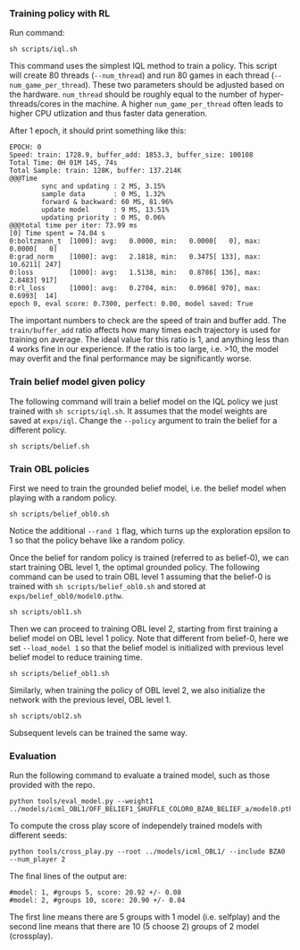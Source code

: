 ### Training policy with RL

Run command:
```shell
sh scripts/iql.sh
```
This command uses the simplest IQL method to train a policy. This
script will create 80 threads (`--num_thread`) and run 80 games in
each thread (`--num_game_per_thread`).  These two parameters should be
adjusted based on the hardware. `num_thread` should be roughly equal
to the number of hyper-threads/cores in the machine. A higher
`num_game_per_thread` often leads to higher CPU utlization and thus
faster data generation.

After 1 epoch, it should print something like this:
```
EPOCH: 0
Speed: train: 1728.9, buffer_add: 1853.3, buffer_size: 100108
Total Time: 0H 01M 14S, 74s
Total Sample: train: 128K, buffer: 137.214K
@@@Time
        sync and updating : 2 MS, 3.15%
        sample data       : 0 MS, 1.32%
        forward & backward: 60 MS, 81.96%
        update model      : 9 MS, 13.51%
        updating priority : 0 MS, 0.06%
@@@total time per iter: 73.99 ms
[0] Time spent = 74.04 s
0:boltzmann_t  [1000]: avg:   0.0000, min:   0.0000[   0], max:   0.0000[   0]
0:grad_norm    [1000]: avg:   2.1818, min:   0.3475[ 133], max:  10.6211[ 247]
0:loss         [1000]: avg:   1.5138, min:   0.8786[ 136], max:   2.8483[ 917]
0:rl_loss      [1000]: avg:   0.2704, min:   0.0968[ 970], max:   0.6993[  14]
epoch 0, eval score: 0.7300, perfect: 0.00, model saved: True
```
The important numbers to check are the speed of train and buffer
add. The `train/buffer_add` ratio affects how many times each trajectory
is used for training on average. The ideal value for this ratio is 1,
and anything less than 4 works fine in our experience. If the
ratio is too large, i.e. >10, the model may overfit and the final
performance may be significantly worse.


### Train belief model given policy

The following command will train a belief model on the IQL policy we
just trained with `sh scripts/iql.sh`. It assumes that the model
weights are saved at `exps/iql`. Change the `--policy` argument to
train the belief for a different policy.
```shell
sh scripts/belief.sh
```


### Train OBL policies

First we need to train the grounded belief model, i.e. the belief
model when playing with a random policy.

```shell
sh scripts/belief_obl0.sh
```

Notice the additional `--rand 1` flag, which turns up the exploration
epsilon to 1 so that the policy behave like a random policy.

Once the belief for random policy is trained (referred to as
belief-0), we can start training OBL level 1, the optimal grounded
policy. The following command can be used to train OBL level 1
assuming that the belief-0 is trained with `sh scripts/belief_obl0.sh`
and stored at `exps/belief_obl0/model0.pthw`.

```shell
sh scripts/obl1.sh
```

Then we can proceed to training OBL level 2, starting from first
training a belief model on OBL level 1 policy. Note that different
from belief-0, here we set `--load_model 1` so that the belief model
is initialized with previous level belief model to reduce training
time.

```shell
sh scripts/belief_obl1.sh
```

Similarly, when training the policy of OBL level 2, we also initialize
the network with the previous level, OBL level 1.

```shell
sh scripts/obl2.sh
```

Subsequent levels can be trained the same way.


### Evaluation

Run the following command to evaluate a trained model, such as those provided with the repo.
```
python tools/eval_model.py --weight1 ../models/icml_OBL1/OFF_BELIEF1_SHUFFLE_COLOR0_BZA0_BELIEF_a/model0.pthw
```

To compute the cross play score of independely trained models with different seeds:
```shell
python tools/cross_play.py --root ../models/icml_OBL1/ --include BZA0 --num_player 2
```

The final lines of the output are:
```
#model: 1, #groups 5, score: 20.92 +/- 0.08
#model: 2, #groups 10, score: 20.90 +/- 0.04
```
The first line means there are 5 groups with 1 model (i.e. selfplay)
and the second line means that there are 10 (5 choose 2) groups of 2
model (crossplay).
